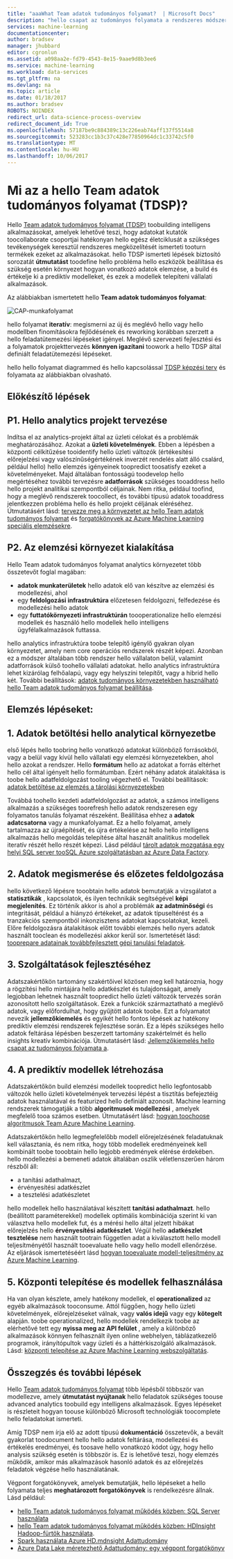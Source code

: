 ```yaml
---
title: "aaaWhat Team adatok tudományos folyamat?  | Microsoft Docs"
description: "hello csapat az tudományos folyamata a rendszeres módszer intelligens speciális elemzésekre használó alkalmazások készítéséhez."
services: machine-learning
documentationcenter: 
author: bradsev
manager: jhubbard
editor: cgronlun
ms.assetid: a098aa2e-fd79-4543-8e15-9aae9d8b3ee6
ms.service: machine-learning
ms.workload: data-services
ms.tgt_pltfrm: na
ms.devlang: na
ms.topic: article
ms.date: 01/18/2017
ms.author: bradsev
ROBOTS: NOINDEX
redirect_url: data-science-process-overview
redirect_document_id: True
ms.openlocfilehash: 57187be9c884389c13c226eab74aff137f5514a8
ms.sourcegitcommit: 523283cc1b3c37c428e77850964dc1c33742c5f0
ms.translationtype: MT
ms.contentlocale: hu-HU
ms.lasthandoff: 10/06/2017
---
```

# <a name="what-is-hello-team-data-science-process-tdsp"></a>Mi az a hello Team adatok tudományos folyamat (TDSP)?
Hello [Team adatok tudományos folyamat (TDSP)](data-science-process-overview.md) toobuilding intelligens alkalmazásokat, amelyek lehetővé teszi, hogy adatokat kutatók toocollaborate csoportjai hatékonyan hello egész életciklusát a szükséges tevékenységek keresztül rendszeres megközelítését ismerteti tooturn termékek ezeket az alkalmazásokat. hello TDSP ismerteti lépések biztosító sorozatát **útmutatást** toodefine hello probléma hello eszközök beállítása és szükség esetén környezet hogyan vonatkozó adatok elemzése, a build és értékelje ki a prediktív modelleket, és ezek a modellek telepíteni vállalati alkalmazások. 

Az alábbiakban ismertetett hello **Team adatok tudományos folyamat**:  

![CAP-munkafolyamat](./media/machine-learning-data-science-the-cortana-analytics-process/CAP-workflow.png)

hello folyamat **iteratív**: megismerni az új és meglévő hello vagy hello modellben finomításokra fejlődésének és reworking korábban szerzett a hello feladatütemezési lépéseket igényel. Meglévő szervezeti fejlesztési és a folyamatok projekttervezés **könnyen igazítani** toowork a hello TDSP által definiált feladatütemezési lépéseket. 

hello hello folyamat diagrammed és hello kapcsolással [TDSP képzési terv](https://azure.microsoft.com/documentation/learning-paths/cortana-analytics-process/) és folyamata az alábbiakban olvasható.  

## <a name="preparation-steps"></a>Előkészítő lépések
## <a name="p1-plan-hello-analytics-project"></a>P1. Hello analytics projekt tervezése
Indítsa el az analytics-projekt által az üzleti célokat és a problémák meghatározásához. Azokat a **üzleti követelmények**. Ebben a lépésben a központi célkitűzése tooidentify hello üzleti változók (értékesítési előrejelzési vagy valószínűségértékének inverzét rendelés alatt álló csalárd, például hello) hello elemzés igényeinek toopredict toosatisfy ezeket a követelményeket. Majd általában fontosságú toodevelop hello megértéséhez további tervezésre **adatforrások** szükséges tooaddress hello hello projekt analitikai szempontból céljainak. Nem ritka, például toofind, hogy a meglévő rendszerek toocollect, és további típusú adatok tooaddress jelentkezzen probléma hello és hello projekt céljának eléréséhez. Útmutatásért lásd: [tervezze meg a környezetet az hello Team adatok tudományos folyamat](machine-learning-data-science-plan-your-environment.md) és [forgatókönyvek az Azure Machine Learning speciális elemzésekre](machine-learning-data-science-plan-sample-scenarios.md).  

## <a name="p2-setup-analytics-environment"></a>P2. Az elemzési környezet kialakítása
Hello Team adatok tudományos folyamat analytics környezetet több összetevőt foglal magában: 

* **adatok munkaterületek** hello adatok elő van készítve az elemzési és modellezési, ahol 
* egy **feldolgozási infrastruktúra** előzetesen feldolgozni, felfedezése és modellezési hello adatok
* egy **futtatókörnyezeti infrastruktúrán** toooperationalize hello elemzési modellek és használó hello modellek hello intelligens ügyfélalkalmazások futtassa.  

hello analytics infrastruktúra toobe telepítő igénylő gyakran olyan környezetet, amely nem core operációs rendszerek részét képezi. Azonban ez a módszer általában több rendszer hello vállalaton belül, valamint adatforrások külső toohello vállalati adatokat. hello analytics infrastruktúra lehet kizárólag felhőalapú, vagy egy helyszíni telepítőt, vagy a hibrid hello két. További beállítások: [adatok tudományos környezetekben használható hello Team adatok tudományos folyamat beállítása](machine-learning-data-science-environment-setup.md).

## <a name="analytics-steps"></a>Elemzés lépéseket:
## <a name="1-ingest-data-into-hello-analytical-environment"></a>1. Adatok betöltési hello analytical környezetbe
első lépés hello toobring hello vonatkozó adatokat különböző forrásokból, vagy a belül vagy kívül hello vállalati egy elemzési környezetekben, ahol hello azokat a rendszer. Hello **formátum** hello az adatokat a forrás eltérhet hello cél által igényelt hello formátumban. Ezért néhány adatok átalakítása is toobe hello adatfeldolgozást tooling végezhető el. További beállítások: [adatok betöltése az elemzés a tárolási környezetekben](machine-learning-data-science-ingest-data.md)

Továbbá toohello kezdeti adatfeldolgozást az adatok, a számos intelligens alkalmazás a szükséges toorefresh hello adatok rendszeresen egy folyamatos tanulás folyamat részeként. Beállítása ehhez a **adatok adatcsatorna** vagy a munkafolyamat. Ez a hello folyamat, amely tartalmazza az újraépítését, és újra értékelése az hello hello intelligens alkalmazás hello megoldás telepítése által használt analitikus modellek iteratív részét hello részét képezi. Lásd például [tárolt adatok mozgatása egy helyi SQL server tooSQL Azure szolgáltatásban az Azure Data Factory](machine-learning-data-science-move-sql-azure-adf.md).

## <a name="2-explore-and-pre-process-data"></a>2. Adatok megismerése és előzetes feldolgozása
hello következő lépésre tooobtain hello adatok bemutatják a vizsgálatot a **statisztikák** , kapcsolatok, és ilyen technikák segítségével **képi megjelenítés**. Ez történik akkor is ahol a problémák **az adatminőségi** és integritását, például a hiányzó értékeket, az adatok típuseltérést és a tranzakciós szempontból inkonzisztens adatokat kapcsolatokat, kezeli. Előre feldolgozásra átalakítások előtt további elemzés hello nyers adatok használt tooclean és modellezési akkor kerül sor. Ismertetését lásd: [tooprepare adatainak továbbfejlesztett gépi tanulási feladatok](machine-learning-data-science-prepare-data.md).

## <a name="3-develop-features"></a>3. Szolgáltatások fejlesztéséhez
Adatszakértőkön tartomány szakértőivel közösen meg kell határoznia, hogy a rögzítési hello mintájára hello adatkészlet és tulajdonságait, amely legjobban lehetnek használt toopredict hello üzleti változók tervezés során azonosított hello szolgáltatások. Ezek a funkciók származtatható a meglévő adatok, vagy előfordulhat, hogy gyűjtött adatok toobe. Ezt a folyamatot nevezik **jellemzőkiemelés** és egyikét hello fontos lépések az hatékony prediktív elemzési rendszerek fejlesztése során. Ez a lépés szükséges hello adatok feltárása lépésben beszerzett tartomány szakértelmét és hello insights kreatív kombinációja. Útmutatásért lásd: [Jellemzőkiemelés hello csapat az tudományos folyamata a](machine-learning-data-science-create-features.md).

## <a name="4-create-predictive-models"></a>4. A prediktív modellek létrehozása
Adatszakértőkön build elemzési modellek toopredict hello legfontosabb változók hello üzleti követelmények tervezési lépést a tisztítás befejeztéig adatok használatával és featurized hello definiált azonosít. Machine learning rendszerek támogatják a több **algoritmusok modellezési** , amelyek megfelelő tooa számos esetben. Útmutatásért lásd: [hogyan toochoose algoritmusok Team Azure Machine Learning](machine-learning-algorithm-choice.md).

Adatszakértőkön hello legmegfelelőbb modell előrejelzésének feladatuknak kell választania, és nem ritka, hogy több modellek eredményeinek kell kombinált toobe tooobtain hello legjobb eredmények elérése érdekében. hello modellezési a bemeneti adatok általában oszlik véletlenszerűen három részből áll:

* a tanítási adathalmazt, 
* érvényesítési adatkészlet 
* a tesztelési adatkészletet 

hello modellek hello használatával készített **tanítási adathalmazt**. hello (beállított paraméterekkel) modellek optimális kombinációja szerint ki van választva hello modellek fut, és a mérési hello által jelzett hibákat előrejelzés hello **érvényesítési adatkészlet**. Végül hello **adatkészlet tesztelése** nem használt tootrain független adat a kiválasztott hello modell teljesítményétől használt tooevaluate hello vagy hello modell ellenőrzése.  Az eljárások ismertetéséért lásd [hogyan tooevaluate modell-teljesítmény az Azure Machine Learning](machine-learning-evaluate-model-performance.md).

## <a name="5-deploy-and-consume-models"></a>5. Központi telepítése és modellek felhasználása
Ha van olyan készlete, amely hatékony modellek, el **operationalized** az egyéb alkalmazások tooconsume. Attól függően, hogy hello üzleti követelmények, előrejelzéseket válnak, vagy **valós idejű** vagy egy **kötegelt** alapján. toobe operationalized, hello modellek rendelkezik toobe az elérhetővé tett egy **nyissa meg az API felület** , amely a különböző alkalmazások könnyen felhasznált ilyen online webhelyen, táblázatkezelő programok, irányítópultok vagy üzleti és a háttérkiszolgáló alkalmazások. Lásd: [központi telepítése az Azure Machine Learning webszolgáltatás](machine-learning-publish-a-machine-learning-web-service.md).

## <a name="summary-and-next-steps"></a>Összegzés és további lépések
Hello [Team adatok tudományos folyamat](https://azure.microsoft.com/documentation/learning-paths/cortana-analytics-process/) több lépésből többször van modellezve, amely **útmutatást nyújtanak** hello feladatok szükséges toouse advanced analytics toobuild egy intelligens alkalmazások. Egyes lépéseket is részleteit hogyan toouse különböző Microsoft technológiák toocomplete hello feladatokat ismerteti. 

Amíg TDSP nem írja elő az adott típusú **dokumentáció** összetevők, a bevált gyakorlat toodocument hello hello adatok feltárása, modellezési és értékelés eredményei, és toosave hello vonatkozó kódot úgy, hogy hello analysis szükség esetén is többször is. Ez is lehetővé teszi, hogy elemzés működik, amikor más alkalmazások hasonló adatok és az előrejelzés feladatok végzése hello használatának.

Végpont forgatókönyvek, amelyek bemutatják, hello lépéseket a hello folyamata teljes **meghatározott forgatókönyvek** is rendelkezésre állnak. Lásd például:

* [hello Team adatok tudományos folyamat működés közben: SQL Server használata](machine-learning-data-science-process-sql-walkthrough.md)
* [hello Team adatok tudományos folyamat működés közben: HDInsight Hadoop-fürtök használata](machine-learning-data-science-process-hive-walkthrough.md).
* [Spark használata Azure HD.mdnsight Adattudomány](machine-learning-data-science-spark-overview.md)
* [Azure Data Lake méretezhető Adattudomány: egy végpont forgatókönyv](machine-learning-data-science-process-data-lake-walkthrough.md)

